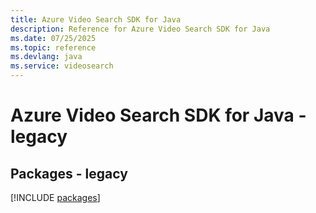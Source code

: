 ```yaml
---
title: Azure Video Search SDK for Java
description: Reference for Azure Video Search SDK for Java
ms.date: 07/25/2025
ms.topic: reference
ms.devlang: java
ms.service: videosearch
---
```

# Azure Video Search SDK for Java - legacy
## Packages - legacy
[!INCLUDE [packages](video-search-index.md)]